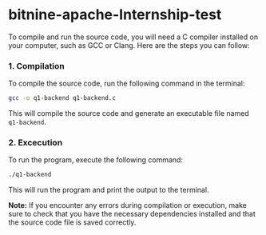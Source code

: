 # bitnine-apache-Internship-test
To compile and run the source code, you will need a C compiler installed on your computer, such as GCC or Clang. Here are the steps you can follow:

### 1. Compilation

To compile the source code, run the following command in the terminal:
``` bash
gcc -o q1-backend q1-backend.c
```
This will compile the source code and generate an executable file named `q1-backend`.

### 2. Excecution
To run the program, execute the following command:
```bash
./q1-backend
```
This will run the program and print the output to the terminal.

**Note:** If you encounter any errors during compilation or execution, make sure to check that you have the necessary dependencies installed and that the source code file is saved correctly.
